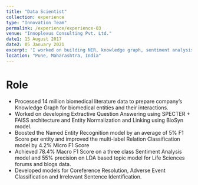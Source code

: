```yaml
---
title: "Data Scientist"
collection: experience
type: "Innovation Team"
permalink: /experience/experience-03
venue: "Innoplexus Consulting Pvt. Ltd."
date1: 15 August 2017
date2: 05 January 2021 
excerpt: 'I worked on building NER, knowledge graph, sentiment analysis and topic extraction pipelines.'
location: "Pune, Maharashtra, India"
---
```


# Role
- Processed 14 million biomedical literature data to prepare company’s Knowledge Graph for biomedical entities and their interactions.
- Worked on developing Extractive Question Answering using SPECTER + FAISS architecture and Entity Normalization and Linking using BioSyn model.
- Boosted the Named Entity Recognition model by an average of 5% F1 Score per entity and improved the multi-label Relation Classification model by 4.2% Micro F1 Score
- Achieved 78.4% Macro F1 Score on a three class Sentiment Analysis model and 55% precision on LDA based topic model for Life Sciences forums and blogs data.
- Developed models for Coreference Resolution, Adverse Event Classification and Irrelevant Sentence Identification.


<!-- 
Heading 1
======

Heading 2
======

Heading 3
====== -->
